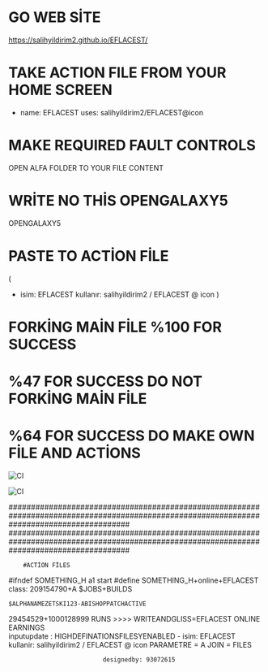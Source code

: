 # GO WEB SİTE
https://salihyildirim2.github.io/EFLACEST/
# TAKE ACTION FILE FROM YOUR HOME SCREEN

- name: EFLACEST
  uses: salihyildirim2/EFLACEST@icon
  
  
# MAKE REQUIRED FAULT CONTROLS

OPEN ALFA FOLDER TO YOUR FILE CONTENT  

# WRİTE NO THİS OPENGALAXY5

OPENGALAXY5

# PASTE TO ACTİON FİLE 
(
- isim: EFLACEST
  kullanır: salihyildirim2 / EFLACEST @ icon
                                                   )
						   
# FORKİNG MAİN FİLE %100 FOR SUCCESS

# %47 FOR SUCCESS DO NOT FORKİNG MAİN FİLE

# %64 FOR SUCCESS DO MAKE OWN FİLE AND ACTİONS

![CI](https://github.com/salihyildirim2/EFLACEST/workflows/CI/badge.svg)

![CI](https://github.com/salihyildirim2/EFLACEST/workflows/CI/badge.svg)

###########################################################################################################################################
###########################################################################################################################################


        #ACTİON FİLES

#ifndef SOMETHING_H a1 start
#define SOMETHING_H+online+EFLACEST
class: 209154790+A
$JOBS+BUILDS

    $ALPHANAMEZETSKI123-ABISHOPPATCHACTIVE
  29454529+1000128999
 RUNS >>>>  WRITEANDGLISS=EFLACEST ONLINE EARNINGS   
  inputupdate : HIGHDEFINATIONSFILESYENABLED
         - isim: EFLACEST
  kullanir: salihyildirim2 / EFLACEST @ icon
PARAMETRE = A 
JOIN = FILES
                  
		                      designedby: 93072615
